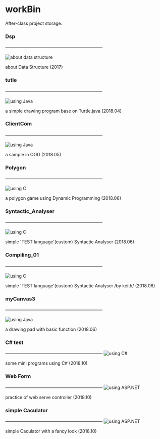 # workBin
After-class project storage.
### Dsp
——————————————————————

![about data structure](https://img.shields.io/badge/about-DataStructure-lightgrey.svg)

about Data Structure (2017)

### tutle
——————————————————————

![using Java](https://img.shields.io/badge/madewith-Java-yellow.svg)

a simple drawing program base on Turtle.java (2018.04)

### ClientCom
——————————————————————

![using Java](https://img.shields.io/badge/madewith-Java-yellow.svg)

a sample in OOD (2018.05)

### Polygon
——————————————————————

![using C](https://img.shields.io/badge/madewith-C-brightgreen.svg)

a polygon game using Dynamic Programming (2018.06)

### Syntactic_Analyser
——————————————————————

![using C](https://img.shields.io/badge/madewith-C-brightgreen.svg)

simple 'TEST language'(custom) Syntactic Analyser (2018.06)

### Compiling_01
——————————————————————

![using C](https://img.shields.io/badge/madewith-C-brightgreen.svg)

simple 'TEST language'(custom) Syntactic Analyser /by keith/ (2018.06)

### myCanvas3
——————————————————————

![using Java](https://img.shields.io/badge/madewith-Java-yellow.svg)

a drawing pad with basic function (2018.06)

### C# test
——————————————————————
![using C#](https://img.shields.io/badge/using-C%23-lightgrey.svg)

some mini programs using C# (2018.10)

### Web Form
——————————————————————
![using ASP.NET](https://img.shields.io/badge/using-ASP.NET-red.svg)

practice of web serve controller (2018.10)

### simple Caculator
——————————————————————
![using ASP.NET](https://img.shields.io/badge/using-ASP.NET-red.svg)

simple Caculator with a fancy look (2018.10)